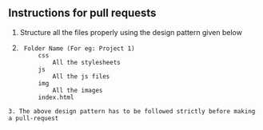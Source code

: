 ## Instructions for pull requests

1. Structure all the files properly using the design pattern given below
2. ```
    Folder Name (For eg: Project 1)
        css
            All the stylesheets
        js
            All the js files
        img
            All the images
        index.html
```
3. The above design pattern has to be followed strictly before making a pull-request